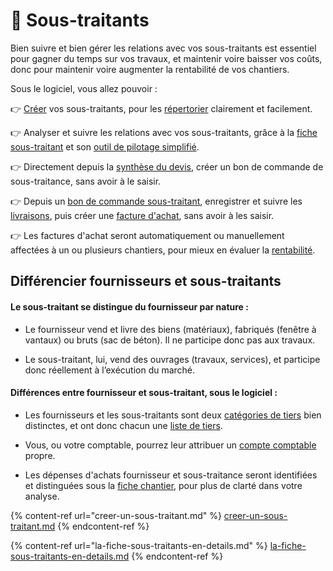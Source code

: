 # 📎 Sous-traitants

Bien suivre et bien gérer les relations avec vos sous-traitants est essentiel pour gagner du temps sur vos travaux, et maintenir voire baisser vos coûts, donc pour maintenir voire augmenter la rentabilité de vos chantiers.



Sous le logiciel, vous allez pouvoir :

:point_right: [Créer](../les-fournisseurs/creer-un-fournisseur.md) vos sous-traitants, pour les [répertorier](../les-listes-de-tiers.md) clairement et facilement.

:point_right: Analyser et suivre les relations avec vos sous-traitants, grâce à la [fiche sous-traitant](la-fiche-sous-traitants-en-details.md) et son [outil de pilotage simplifié](la-fiche-sous-traitants-en-details.md#onglet-activite)​​.

:point_right: Directement depuis la [synthèse du devis](../../les-devis/le-devis-en-details/synthese-du-devis.md), créer un bon de commande de sous-traitance, sans avoir à le saisir.

:point_right: Depuis un [bon de commande sous-traitant](../../les-achats/les-bons-de-commande/#bon-de-commande-sous-traitant), enregistrer et suivre les [livraisons](../../les-achats/les-bons-de-livraison/), puis créer une [facture d'achat](../../les-achats/les-factures-dachat.md), sans avoir à les saisir.

:point_right: Les factures d'achat seront automatiquement ou manuellement affectées à un ou plusieurs chantiers, pour mieux en évaluer la [rentabilité](../../les-chantiers-1/la-fiche-chantier-en-detail.md#onglet-travaux).



## Différencier fournisseurs et sous-traitants



#### Le sous-traitant se distingue du fournisseur par nature :

*   Le fournisseur vend et livre des biens (matériaux), fabriqués (fenêtre à vantaux) ou bruts (sac de béton). Il ne participe donc pas aux travaux.


* Le sous-traitant, lui, vend des ouvrages (travaux, services), et participe donc réellement à l’exécution du marché.



#### Différences entre fournisseur et sous-traitant, sous le logiciel :

*   Les fournisseurs et les sous-traitants sont deux [catégories de tiers](../categories-et-groupes-de-tiers.md) bien distinctes, et ont donc chacun une [liste de tiers](../les-listes-de-tiers.md).


*   Vous, ou votre comptable, pourrez leur attribuer un [compte comptable](../../exports-comptables/) propre.


* Les dépenses d'achats fournisseur et sous-traitance seront identifiées et distinguées sous la [fiche chantier](../../les-chantiers-1/la-fiche-chantier-en-detail.md#onglet-travaux), pour plus de clarté dans votre analyse.



{% content-ref url="creer-un-sous-traitant.md" %}
[creer-un-sous-traitant.md](creer-un-sous-traitant.md)
{% endcontent-ref %}

{% content-ref url="la-fiche-sous-traitants-en-details.md" %}
[la-fiche-sous-traitants-en-details.md](la-fiche-sous-traitants-en-details.md)
{% endcontent-ref %}

